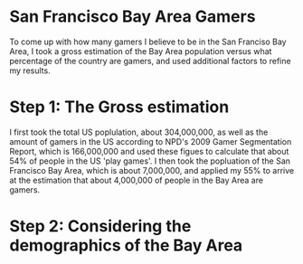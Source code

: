 San Francisco Bay Area Gamers
=============

To come up with how many gamers I believe to be in the San Franciso
Bay Area, I took a gross estimation of the Bay Area population 
versus what percentage of the country 
are gamers, and used additional factors to refine my results.

Step 1: The Gross estimation
==

I first took the total US poplulation, about 304,000,000, as well as 
the amount of gamers in the US according to NPD's 2009 Gamer 
Segmentation Report, which is 166,000,000 and used these figues to 
calculate that about 54% of people in the US 'play games'. I then took
the popluation of the San Francisco Bay Area, which is about 
7,000,000, and applied my 55% to arrive at the estimation that about
4,000,000 of people in the Bay Area are gamers.


Step 2: Considering the demographics of the Bay Area
==


